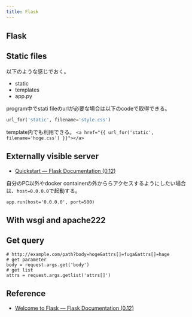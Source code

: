 ```yaml
---
title: Flask
---
```


## Flask

## Static files
以下のような感じでおく。

* static
* templates
* app.py

program中でstati fileのurlが必要な場合は以下のcodeで取得できる。

```python
url_for('static', filename='style.css')
```

template内でも利用できる。
`<a href="{{ url_for('static', filename='hoge.css') }}"></a>`

## Externally visible server
* [Quickstart — Flask Documentation (0.12)](http://flask.pocoo.org/docs/0.12/quickstart/#a-minimal-application)

自分のPC以外やdocker containerの外かららアクセスするようにしたい場合は、`host=0.0.0.0`で起動する。

```
app.run(host='0.0.0.0', port=500)
```

## With wsgi and apache222

## Get query

```
# http://example.com/path?body=hoge&attrs[]=fuga&attrs[]=hage
# get parameter
body = request.args.get('body')
# get list
attrs = request.args.getlist('attrs[]')
```



## Reference
* [Welcome to Flask — Flask Documentation (0.12)](http://flask.pocoo.org/docs/0.12/)
